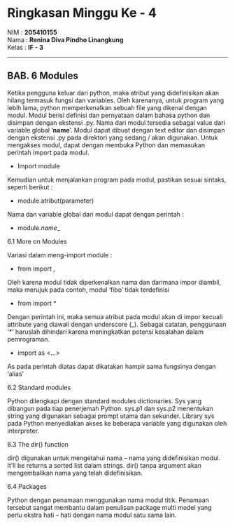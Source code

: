 # Ringkasan Minggu Ke - 4
NIM     :  **205410155**<br>
Nama    :  **Renina Diva Pindho Linangkung**<br>
Kelas   :  **IF - 3**
___
## BAB. 6 Modules

Ketika pengguna keluar dari python, maka atribut yang didefinisikan akan hilang termasuk fungsi dan variables. Oleh karenanya, untuk program yang lebih lama, python memperkenalkan sebuah file yang dikenal dengan modul. Modul berisi definisi dan pernyataan dalam bahasa python dan disimpan dengan ekstensi .py. Nama dari modul tersedia sebagai value dari variable global ‘__name__’. Modul dapat dibuat dengan text editor dan disimpan dengan ekstensi .py pada direktori yang sedang / akan digunakan.
Untuk mengakses modul, dapat dengan membuka Python dan memasukan perintah import pada modul.

  * Import module

  Kemudian untuk menjalankan program pada modul, pastikan sesuai sintaks, seperti berikut :

  * module.atribut(parameter)

  Nama dan variable global dari modul dapat dengan perintah :

  * module._name__

6.1 More on Modules

  Variasi dalam meng-import module :

  * from <module> import <atribut1>, <atribut2>

  Oleh karena modul tidak diperkenalkan nama dan darimana impor diambil, maka merujuk pada contoh, modul ‘fibo’ tidak terdefinisi

  *	from <module> import *

  Dengan perintah ini, maka semua atribut pada modul akan di impor kecuali attribute yang diawali dengan underscore (_). Sebagai catatan, penggunaan ‘*’ haruslah dihindari karena meningkatkan potensi kesalahan dalam pemrograman.

  *	import <module> as <…>

  As pada perintah diatas dapat dikatakan hampir sama fungsinya dengan ‘alias’

6.2 Standard modules

  Python dilengkapi dengan standard modules dictionaries. Sys yang dibangun pada tiap penerjemah Python. sys.p1 dan sys.p2 menentukan string yang digunakan sebagai prompt utama dan sekunder. Library sys pada Python menyediakan akses ke beberapa variable yang digunakan oleh interpreter. 

6.3 The dir() function

  dir() digunakan untuk mengetahui nama – nama yang didefinisikan modul. It’ll be returns a sorted list dalam strings. dir() tanpa argument akan mengembalikan nama yang telah didefinisikan.

6.4 Packages

  Python dengan penamaan menggunakan nama modul titik. Penamaan tersebut sangat membantu dalam penulisan package multi model yang perlu ekstra hati – hati dengan nama modul satu sama lain.

